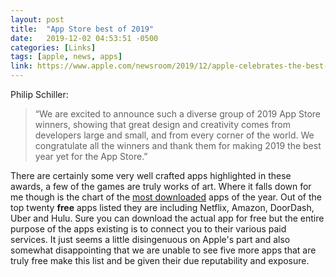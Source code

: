 ```yaml
---
layout: post
title:  "App Store best of 2019"
date:   2019-12-02 04:53:51 -0500
categories: [Links]
tags: [apple, news, apps]
link: https://www.apple.com/newsroom/2019/12/apple-celebrates-the-best-apps-and-games-of-2019/
---
```


Philip Schiller:

>“We are excited to announce such a diverse group of 2019 App Store winners, 
showing that great design and creativity comes from developers large and small, 
and from every corner of the world. We congratulate all the winners and thank 
them for making 2019 the best year yet for the App Store.”

There are certainly some very well crafted apps highlighted in these awards, a few of the games are truly works of art. 
Where it falls down for me though is the chart of the [most downloaded](https://apps.apple.com/story/id1484100916?ign-itsct=BestOfApps_SC09_PT006_WW%2F&ign-itscg=10000) 
apps of the year. Out of the top twenty **free** apps listed they are including Netflix, Amazon, DoorDash, Uber and Hulu. 
Sure you can download the actual app for free but the entire purpose of the apps existing is to connect you to their various paid services. 
It just seems a little disingenuous on Apple's part and also somewhat disappointing that we are unable to see five more apps that are 
truly free make this list and be given their due reputability and exposure.
